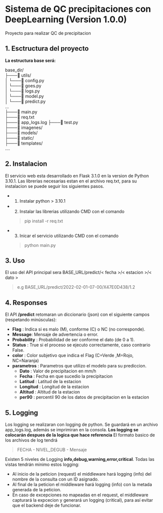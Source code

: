 # Sistema de QC precipitaciones con DeepLearning  (Version 1.0.0)
Proyecto para realizar QC de precipitacion

## 1. Esctructura del proyecto  
**La estructura base será:**  

base_dir/  
├───📁 utils/  
│   └───📄 config.py  
│   └───📄 goes.py  
│   └───📄 logs.py  
│   └───📄 model.py  
│   └───📄 predict.py  
    ...  
├───📄 main.py  
├───📄 req.txt  
├───📄 app_logs.log 
├───📄 test.py  
├───📁 imagenes/  
├───📁 models/  
├───📁 static/  
├───📁 templates/  
       ....  

## 2. Instalacion
El servicio web esta desarrollado en Flask 3.1.0 en la version de Python 3.10.1. 
Las librerias necesarias estan en el archivo req.txt, para su instalacion se puede seguir los siguientes pasos.

- 1. Instalar python > 3.10.1
- 2. Instalar las librerias utilizando CMD con el comando 
    > pip install -r req.txt
- 3. Inicar el servicio utilizando CMD con el comando
    > python main.py


## 3. Uso
El uso del API principal sera BASE_URL/predict/< fecha >/< estacion >/< dato >

> e.g BASE_URL/predict/2022-02-01-07-00/X47E0D438/1.2

## 4. Responses
El API **/predict** retomaran un diccionario (json) con el siguiente campos (respetando minúsculas):
- **Flag** : Indica si es malo (M), conforme (C) o NC (no corresponde).
- **Message**: Mensaje de advertencia o error.
- **Probability** : Probabilidad de ser conforme el dato (de 0 a 1).
- **Status** : True si el proceso se ejecuto correctamente, caso contrario False.
- **color** : Color subjetivo que indica el Flag (C=Verde ,M=Rojo, NC=Naranja)
- **parametros** : Parametros que utilizo el modelo para su prediccion. 
    - **Dato** : Valor de precipitacion en mm/h
    - **Fecha** : Fecha en que sucedio la precipitacion 
    - **Latitud** : Latitud de la estacion
    - **Longitud** : Longitud de la estacion
    - **Altitud** : Altitud de la estacion
    - **per90** : percentil 90 de los datos de precipitacion en la estacion

## 5. Logging
Los logging se realizaran con logging de python. Se guardará en un archivo app_logs.log, además se imprimiran en la consola. **Los logging se colocarán despues de la logica que hace referencia**
El formato basico de los archivos de log tendrá 
> FECHA - NIVEL_DEGUB - Mensaje
 

Existen 5 niveles de Logging **info,debug,warning,error,critical**. Todas las vistas tendrán minimo estos logging:
- Al inicio de la peticion (request) el middleware hará logging (info) del nombre de la consulta con un ID asignado. 
- Al final de la peticion el middleware hará logging (info) con la metada generada de la peticion.
- En caso de excepciones no mapeadas en el request, el middleware capturará la expcecion y generará un logging (critical), para así evitar que el backend deje de funcionar.


